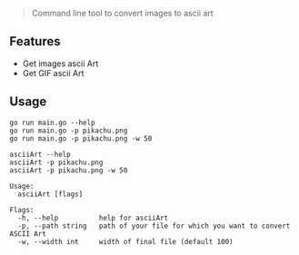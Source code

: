 > Command line tool to convert images to ascii art

## Features

- Get images ascii Art
- Get GIF ascii Art

## Usage

`go run main.go --help` \
`go run main.go -p pikachu.png` \
`go run main.go -p pikachu.png -w 50`

`asciiArt --help` \
`asciiArt -p pikachu.png` \
`asciiArt -p pikachu.png -w 50`

```
Usage:
  asciiArt [flags]

Flags:
  -h, --help          help for asciiArt
  -p, --path string   path of your file for which you want to convert ASCII Art
  -w, --width int     width of final file (default 100)
```
